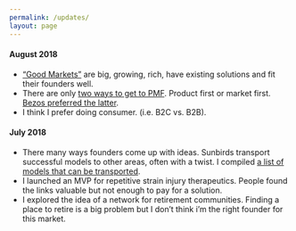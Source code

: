 ```yaml
---
permalink: /updates/
layout: page
---
```

#### August 2018
* [“Good Markets”](https://jaymeh13.github.io/jaymehoffman/good-markets/) are big, growing, rich, have existing solutions and fit their founders well.
* There are only [two ways to get to PMF](https://jaymeh13.github.io/jaymehoffman/two-paths-to-product-market-fit/). Product first or market first. [Bezos preferred the latter](https://www.youtube.com/watch?v=rWRbTnE1PEM).
* I think I prefer doing consumer. (i.e. B2C vs. B2B).


#### July 2018
* There many ways founders come up with ideas. Sunbirds transport successful models to other areas, often with a twist. I compiled [a list of models that can be transported](https://jaymeh13.github.io/jaymehoffman/sunbird-approach/).
* I launched an MVP for repetitive strain injury therapeutics. People found the links valuable but not enough to pay for a solution.
* I explored the idea of a network for retirement communities. Finding a place to retire is a big problem but I don’t think i’m the right founder for this market.
